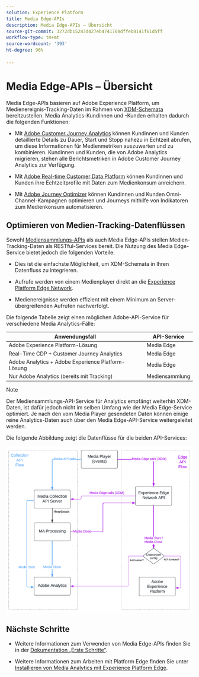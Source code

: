 ```yaml
---
solution: Experience Platform
title: Media Edge-APIs
description: Media Edge-APIs – Übersicht
source-git-commit: 3272db15283d427eb4741708dffeb8141f61d5ff
workflow-type: tm+mt
source-wordcount: '393'
ht-degree: 96%

---
```



# Media Edge-APIs – Übersicht

Media Edge-APIs basieren auf Adobe Experience Platform, um Medienereignis-Tracking-Daten im Rahmen von [XDM-Schemata](https://experienceleague.adobe.com/docs/experience-platform/xdm/home.html?lang=de#:~:text=Experience%20Data%20Model%20(XDM)%2C,the%20power%20of%20digital%20experiences) bereitzustellen. Media Analytics-Kundinnen und -Kunden erhalten dadurch die folgenden Funktionen:

* Mit [Adobe Customer Journey Analytics](https://experienceleague.adobe.com/docs/analytics-platform/using/cja-overview/cja-overview.html?lang=de) können Kundinnen und Kunden detaillierte Details zu Dauer, Start und Stopp nahezu in Echtzeit abrufen, um diese Informationen für Medienmetriken auszuwerten und zu kombinieren. Kundinnen und Kunden, die von Adobe Analytics migrieren, stehen alle Berichtsmetriken in Adobe Customer Journey Analytics zur Verfügung.

* Mit [Adobe Real-time Customer Data Platform](https://experienceleague.adobe.com/docs/experience-platform/rtcdp/overview.html?lang=de) können Kundinnen und Kunden ihre Echtzeitprofile mit Daten zum Medienkonsum anreichern.

* Mit [Adobe Journey Optimizer](https://experienceleague.adobe.com/docs/journey-optimizer/using/get-started/get-started.html?lang=de) können Kundinnen und Kunden Omni-Channel-Kampagnen optimieren und Journeys mithilfe von Indikatoren zum Medienkonsum automatisieren.


## Optimieren von Medien-Tracking-Datenflüssen

Sowohl [Mediensammlungs-APIs](https://experienceleague.adobe.com/docs/media-analytics/using/implementation/streaming-media-apis/mc-api-overview.html?lang=de&amp;media-tracking-data-flows) als auch Media Edge-APIs stellen Medien-Tracking-Daten als RESTful-Services bereit. Die Nutzung des Media Edge-Service bietet jedoch die folgenden Vorteile:

* Dies ist die einfachste Möglichkeit, um XDM-Schemata in Ihren Datenfluss zu integrieren.

* Aufrufe werden von einem Medienplayer direkt an die [Experience Platform Edge Network](https://experienceleague.adobe.com/docs/experience-platform/edge-network-server-api/overview.html?lang=de).

* Medienereignisse werden effizient mit einem Minimum an Server-übergreifenden Aufrufen nachverfolgt.

Die folgende Tabelle zeigt einen möglichen Adobe-API-Service für verschiedene Media Analytics-Fälle:

| Anwendungsfall | API-Service |
| -------- | ----------- |
| Adobe Experience Platform-Lösung | Media Edge |
| Real-Time CDP + Customer Journey Analytics | Media Edge |
| Adobe Analytics + Adobe Experience Platform-Lösung | Media Edge |
| Nur Adobe Analytics (bereits mit Tracking) | Mediensammlung |

>[!NOTE]
>
> Der Mediensammlungs-API-Service für Analytics empfängt weiterhin XDM-Daten, ist dafür jedoch nicht im selben Umfang wie der Media Edge-Service optimiert. Je nach den vom Media Player gesendeten Daten können einige reine Analytics-Daten auch über den Media Edge-API-Service weitergeleitet werden.

Die folgende Abbildung zeigt die Datenflüsse für die beiden API-Services:

![Media Analytics-Datenflüsse](../assets/edge-api-dataflow.png)

## Nächste Schritte

* Weitere Informationen zum Verwenden von Media Edge-APIs finden Sie in der [Dokumentation „Erste Schritte“](getting-started.md).

* Weitere Informationen zum Arbeiten mit Platform Edge finden Sie unter [Installieren von Media Analytics mit Experience Platform Edge](https://experienceleague.adobe.com/docs/media-analytics/using/implementation/implementation-edge.html?lang=de).




